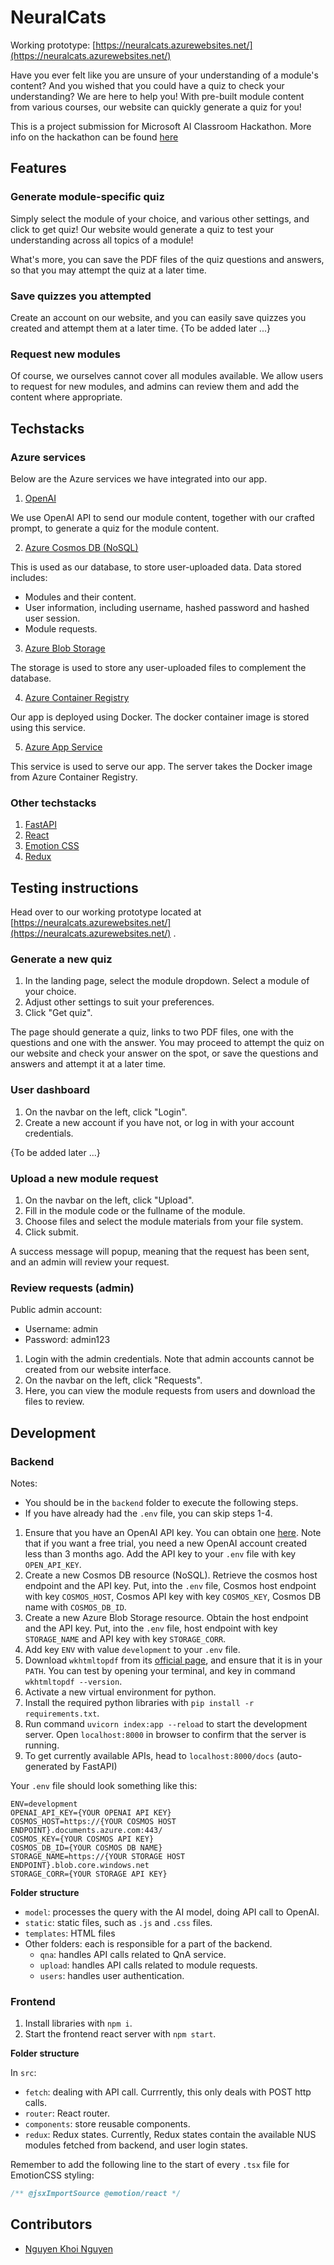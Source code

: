 # NeuralCats

Working prototype: [https://neuralcats.azurewebsites.net/](https://neuralcats.azurewebsites.net/)

Have you ever felt like you are unsure of your understanding of a module's content? And you wished that you could have a quiz to check your understanding? We are here to help you! With pre-built module content from various courses, our website can quickly generate a quiz for you!

This is a project submission for Microsoft AI Classroom Hackathon. More info on the hackathon can be found [here](https://microsoftaiclassroom.devpost.com/)

## Features

### Generate module-specific quiz

Simply select the module of your choice, and various other settings, and click to get quiz! Our website would generate a quiz to test your understanding across all topics of a module!

What's more, you can save the PDF files of the quiz questions and answers, so that you may attempt the quiz at a later time.

### Save quizzes you attempted

Create an account on our website, and you can easily save quizzes you created and attempt them at a later time. {To be added later ...}

### Request new modules

Of course, we ourselves cannot cover all modules available. We allow users to request for new modules, and admins can review them and add the content where appropriate.

## Techstacks

### Azure services

Below are the Azure services we have integrated into our app.

1. [OpenAI](https://platform.openai.com/docs/api-reference)

We use OpenAI API to send our module content, together with our crafted prompt, to generate a quiz for the module content.

2. [Azure Cosmos DB (NoSQL)](https://learn.microsoft.com/en-us/azure/cosmos-db/nosql/)

This is used as our database, to store user-uploaded data. Data stored includes:

* Modules and their content.
* User information, including username, hashed password and hashed user session.
* Module requests.

3. [Azure Blob Storage](https://learn.microsoft.com/en-us/azure/storage/blobs/)

The storage is used to store any user-uploaded files to complement the database.

4. [Azure Container Registry](https://azure.microsoft.com/en-us/products/container-registry)

Our app is deployed using Docker. The docker container image is stored using this service.

5. [Azure App Service](https://azure.microsoft.com/en-us/products/app-service)

This service is used to serve our app. The server takes the Docker image from Azure Container Registry.

### Other techstacks

1. [FastAPI](https://fastapi.tiangolo.com/)
1. [React](https://react.dev/)
1. [Emotion CSS](https://emotion.sh/)
1. [Redux](https://redux.js.org/)

## Testing instructions

Head over to our working prototype located at [https://neuralcats.azurewebsites.net/](https://neuralcats.azurewebsites.net/) .

### Generate a new quiz

1. In the landing page, select the module dropdown. Select a module of your choice.
1. Adjust other settings to suit your preferences.
1. Click "Get quiz".

The page should generate a quiz, links to two PDF files, one with the questions and one with the answer. You may proceed to attempt the quiz on our website and check your answer on the spot, or save the questions and answers and attempt it at a later time.

### User dashboard

1. On the navbar on the left, click "Login".
1. Create a new account if you have not, or log in with your account credentials.

{To be added later ...}

### Upload a new module request

1. On the navbar on the left, click "Upload".
1. Fill in the module code or the fullname of the module.
1. Choose files and select the module materials from your file system.
1. Click submit.

A success message will popup, meaning that the request has been sent, and an admin will review your request.

### Review requests (admin)

Public admin account:
* Username: admin
* Password: admin123

1. Login with the admin credentials. Note that admin accounts cannot be created from our website interface.
1. On the navbar on the left, click "Requests".
1. Here, you can view the module requests from users and download the files to review.

## Development

### Backend

Notes:

* You should be in the `backend` folder to execute the following steps.
* If you have already had the `.env` file, you can skip steps 1-4.

1. Ensure that you have an OpenAI API key. You can obtain one [here](https://platform.openai.com/docs/api-reference). Note that if you want a free trial, you need a new OpenAI account created less than 3 months ago. Add the API key to your `.env` file with key `OPEN_API_KEY`.
1. Create a new Cosmos DB resource (NoSQL). Retrieve the cosmos host endpoint and the API key. Put, into the `.env` file, Cosmos host endpoint with key `COSMOS_HOST`, Cosmos API key with key `COSMOS_KEY`, Cosmos DB name with `COSMOS_DB_ID`.
1. Create a new Azure Blob Storage resource. Obtain the host endpoint and the API key. Put, into the `.env` file, host endpoint with key `STORAGE_NAME` and API key with key `STORAGE_CORR`.
1. Add key `ENV` with value `development` to your `.env` file.
1. Download `wkhtmltopdf` from its [official page](https://wkhtmltopdf.org/downloads.html), and ensure that it is in your `PATH`. You can test by opening your terminal, and key in command `wkhtmltopdf --version`.
1. Activate a new virtual environment for python.
1. Install the required python libraries with `pip install -r requirements.txt`.
1. Run command `uvicorn index:app --reload` to start the development server. Open `localhost:8000` in browser to confirm that the server is running.
1. To get currently available APIs, head to `localhost:8000/docs` (auto-generated by FastAPI)

Your `.env` file should look something like this:

```
ENV=development
OPENAI_API_KEY={YOUR OPENAI API KEY}
COSMOS_HOST=https://{YOUR COSMOS HOST ENDPOINT}.documents.azure.com:443/
COSMOS_KEY={YOUR COSMOS API KEY}
COSMOS_DB_ID={YOUR COSMOS DB NAME}
STORAGE_NAME=https://{YOUR STORAGE HOST ENDPOINT}.blob.core.windows.net
STORAGE_CORR={YOUR STORAGE API KEY}
```

**Folder structure**

* `model`: processes the query with the AI model, doing API call to OpenAI.
* `static`: static files, such as `.js` and `.css` files.
* `templates`: HTML files
* Other folders: each is responsible for a part of the backend.
  * `qna`: handles API calls related to QnA service.
  * `upload`: handles API calls related to module requests.
  * `users`: handles user authentication.

### Frontend

1. Install libraries with `npm i`.
1. Start the frontend react server with `npm start`.

**Folder structure**

In `src`:
* `fetch`: dealing with API call. Currrently, this only deals with POST http calls.
* `router`: React router.
* `components`: store reusable components.
* `redux`: Redux states. Currently, Redux states contain the available NUS modules fetched from backend, and user login states.

Remember to add the following line to the start of every `.tsx` file for EmotionCSS styling: 

```javascript
/** @jsxImportSource @emotion/react */
```

## Contributors

* [Nguyen Khoi Nguyen](https://github.com/nknguyenhc)
